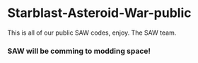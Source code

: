 # Starblast-Asteroid-War-public
This is all of our public SAW codes, enjoy. The SAW team.

### SAW will be comming to modding space!
